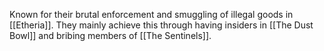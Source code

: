 Known for their brutal enforcement and smuggling of illegal goods in [[Etheria]]. They mainly achieve this through having insiders in [[The Dust Bowl]] and bribing members of  [[The Sentinels]].